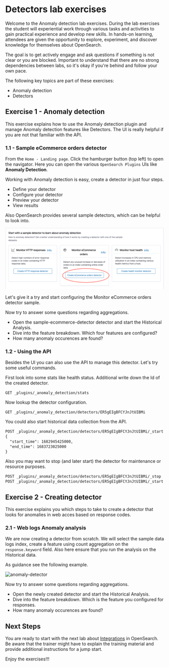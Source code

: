 # Detectors lab exercises

Welcome to the Anomaly detection lab exercises. During the lab exercises the student will experiential work through various tasks and activities to gain practical experience and develop new skills. In hands-on learning, attendees are given the opportunity to explore, experiment, and discover knowledge for themselves about OpenSearch.

The goal is to get actively engage and ask questions if something is not clear or you are blocked. Important to understand that there are no strong dependencies between labs, so it's okay if you're behind and follow your own pace.

The following key topics are part of these exercises:

- Anomaly detection
- Detectors

## Exercise 1 - Anomaly detection

This exercise explains how to use the Anomaly detection plugin and manage Anomaly detection features like Detectors. The UI is really helpful if you are not that familiar with the API.

### 1.1 - Sample eCommerce orders detector

From the `Home - Landing page`. Click the hamburger button (top left) to open the navigator. Here you can open the various `OpenSearch Plugins` UIs like **Anomaly Detection**. 

Working with Anomaly detection is easy, create a detector in just four steps.
- Define your detector
- Configure your detector
- Preview your detector
- View results

Also OpenSearch provides several sample detectors, which can be helpful to look into.

<img src="https://raw.githubusercontent.com/avwsolutions/opensearch-training-material/main/labs/14-AnomalyDetection/content/anomaly-sample.png" alt="anomaly-sample">

Let's give it a try and start configuring the Monitor eCommerce orders detector sample.

Now try to answer some questions regarding aggregations.
- Open the sample-ecommerce-detector detector and start the Historical Analysis.
- Dive into the feature breakdown. Which four features are configured?
- How many anomaly occurences are found?

### 1.2 - Using the API

Besides the UI you can also use the API to manage this detector. Let's try some useful commands.

First look into some stats like health status. Additional write down the Id of the created detector.
```
GET _plugins/_anomaly_detection/stats
```

Now lookup the detector configuration.
```
GET _plugins/_anomaly_detection/detectors/ER5gEIgBFCYJnJtUIBMi
```

You could also start historical data collection from the API.
```
POST _plugins/_anomaly_detection/detectors/ER5gEIgBFCYJnJtUIBMi/_start
{
  "start_time": 1682945425000,
  "end_time": 1683723025000
}
```
Also you may want to stop (and later start) the detector for maintenance or resource purposes.

```
POST _plugins/_anomaly_detection/detectors/ER5gEIgBFCYJnJtUIBMi/_stop
POST _plugins/_anomaly_detection/detectors/ER5gEIgBFCYJnJtUIBMi/_start
```

## Exercise 2 - Creating detector

This exercise explains you which steps to take to create a detector that looks for anomalies in web acces based on response codes.

### 2.1 - Web logs Anomaly analysis

We are now creating a detector from scratch. We will select the sample data logs index, create a feature using count aggregation on the `response.keyword` field. Also here ensure that you run the analysis on the Historical data.

As guidance see the following example.

<img src="https://raw.githubusercontent.com/avwsolutions/opensearch-training-material/main/labs/14-AnomalyDetection/content/anomaly-detector.gif" alt="anomaly-detector">


Now try to answer some questions regarding aggregations.
- Open the newly created detector and start the Historical Analysis.
- Dive into the feature breakdown. Which is the feature you configured for responses.
- How many anomaly occurences are found?

## Next Steps

You are ready to start with the next lab about [Integrations](../15-Integrations/README.md) in OpenSearch. Be aware that the trainer might have to explain the training material and provide additional instructions for a jump start.

Enjoy the exercises!!!